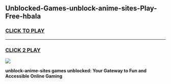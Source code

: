 
## Unblocked-Games-unblock-anime-sites-Play-Free-hbala
<h3>
<a href="https://premium76.site?title=unblock-anime-sites&ref=23A">CLICK TO PLAY</a></h3>
<hr>

<h3>
<a href="https://premium76.site?title=unblock-anime-sites&ref=23A">CLICK 2 PLAY</a>
  
</h3>

<a href="https://premium76.site?title=unblock-anime-sites&ref=23A"><img src="https://clearcache.store/games.png"></a>


**unblock-anime-sites games unblocked: Your Gateway to Fun and Accessible Online Gaming**
